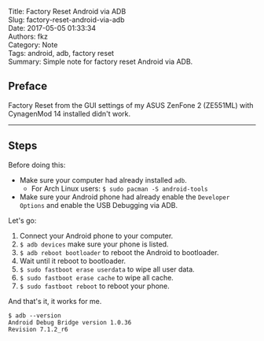 Title: Factory Reset Android via ADB  
Slug: factory-reset-android-via-adb  
Date: 2017-05-05 01:33:34  
Authors: fkz  
Category: Note  
Tags: android, adb, factory reset  
Summary: Simple note for factory reset Android via ADB.  
  
  
## Preface  
  
Factory Reset from the GUI settings of my ASUS ZenFone 2 (ZE551ML) with CynagenMod 14 installed didn't work.  
  
---  
  
## Steps  
  
Before doing this:  
  
+ Make sure your computer had already installed `adb`.  
    + For Arch Linux users: `$ sudo pacman -S android-tools`  
+ Make sure your Android phone had already enable the `Developer Options` and enable the USB Debugging via ADB.  
  
  
Let's go:  
  
1. Connect your Android phone to your computer.  
2. `$ adb devices` make sure your phone is listed.  
2. `$ adb reboot bootloader` to reboot the Android to bootloader.  
3. Wait until it reboot to bootloader.  
4. `$ sudo fastboot erase userdata` to wipe all user data.  
5. `$ sudo fastboot erase cache` to wipe all cache.  
6. `$ sudo fastboot reboot` to reboot your phone.  
  
And that's it, it works for me.  
  
```  
$ adb --version  
Android Debug Bridge version 1.0.36  
Revision 7.1.2_r6  
```  

